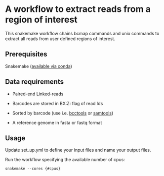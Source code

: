 # A workflow to extract reads from a region of interest
This snakemake workflow chains bcmap commands and unix commands to extract all reads from user defined regions of interest. 

## Prerequisites
Snakemake ([available via conda](https://anaconda.org/bioconda/snakemake))

## Data requirements
- Paired-end Linked-reads
- Barcodes are stored in BX:Z: flag of read Ids
- Sorted by barcode (use i.e. [bcctools](https://github.com/kehrlab/bcctools) or [samtools](https://github.com/samtools/samtools))

- A reference genome in fasta or fastq format

## Usage
Update set_up.yml to define your input files and name your output files.

Run the workflow specifying the available number of cpus:

    snakemake --cores {#cpus}
